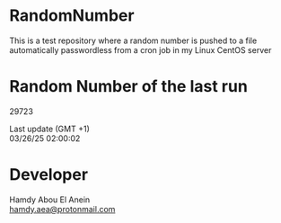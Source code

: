 # RandomNumber    
This is a test repository where a random number is pushed to a file automatically passwordless from a cron job in my Linux CentOS server    
# Random Number of the last run   
29723
      
Last update (GMT +1)    
03/26/25 02:00:02
# Developer    
Hamdy Abou El Anein   
hamdy.aea@protonmail.com
